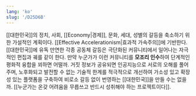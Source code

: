 ```yaml
---
lang: 'ko'
slug: '/D25D6B'
---
```


[[대한민국]]의 정치, 사회, [[Economy|경제]], 문화, 세대, 성별의 갈등을 축소하기 위한 가설적인 계획이다.
[[Effective Accelerationism|효과적 가속주의]]에 기반한다.
[[대한민국]]에 유독 만연한 각종 공동체 갈등은 극단화된 커뮤니티에서 일어나는 자극적인 편집과 궤를 같이 한다.
만약 누군가가 이런 커뮤니티를 **모조리 인수**하여 단계적인 평화적 융합을 꾀하면 어떨까.
거짓 정보가 공유되면 인공지능으로 서로의 오해를 풀어주며,
노후화되고 발전할 수 없는 기술적 한계를 적극적으로 개선하여
가소성 있고 확장성 있는 플랫폼을 구축하여
비로소 갈등 없이 번영하는 [[대한민국]]을 만들 수는 없을까.
[[누군가는 온갖 어려움을 무릅쓰고 반드시 성취해야 하는 프로젝트이다]].
